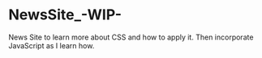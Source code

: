 # NewsSite_-WIP-
News Site to learn more about CSS and how to apply it. Then incorporate JavaScript as I learn how.
